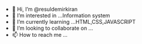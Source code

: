 - 👋 Hi, I’m @resuldemirkiran
- 👀 I’m interested in ...Information system
- 🌱 I’m currently learning ...HTML,CSS,JAVASCRIPT
- 💞️ I’m looking to collaborate on ...
- 📫 How to reach me ...

<!---
resuldemirkiran/resuldemirkiran is a ✨ special ✨ repository because its `README.md` (this file) appears on your GitHub profile.
You can click the Preview link to take a look at your changes.
--->

